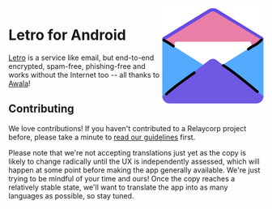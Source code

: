 <img src="./logo.png" align="right"/>

# Letro for Android

[Letro](https://letro.app/en) is a service like email, but end-to-end encrypted, spam-free, phishing-free and works without the Internet too -- all thanks to [Awala](https://awala.network)!

## Contributing

We love contributions! If you haven't contributed to a Relaycorp project before, please take a minute to [read our guidelines](https://github.com/relaycorp/.github/blob/master/CONTRIBUTING.md) first.

Please note that we're not accepting translations just yet as the copy is likely to change radically until the UX is independently assessed, which will happen at some point before making the app generally available. We're just trying to be mindful of your time and ours! Once the copy reaches a relatively stable state, we'll want to translate the app into as many languages as possible, so stay tuned.
